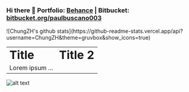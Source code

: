 ### Hi there 👋 Portfolio: [Behance](https://www.behance.net/paulbuscano003) | Bitbucket: [bitbucket.org/paulbuscano003](https://bitbucket.org/paulbuscano)

<table border="0">
 <tr>
    <td><b style="font-size:30px">Title</b></td>
    <td><b style="font-size:30px">Title 2</b></td>
 </tr>
 <tr>
    ![ChungZH's github stats](https://github-readme-stats.vercel.app/api?username=ChungZH&theme=gruvbox&show_icons=true)
    <td>Lorem ipsum ...</td>
 </tr>
</table>

![alt text](https://www.freecodecamp.org/news/content/images/size/w2000/2020/01/image-27-1.png)
